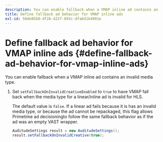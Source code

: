```yaml
---
description: You can enable fallback when a VMAP inline ad contains an invalid media type.
title: Define fallback ad behavior for VMAP inline ads
exl-id: 50de85b0-df2b-422f-893c-dfa641b4901e
---
```

# Define fallback ad behavior for VMAP inline ads {#define-fallback-ad-behavior-for-vmap-inline-ads}

You can enable fallback when a VMAP inline ad contains an invalid media type.

1. Set `setFallbackOnInvalidCreativeEnabled` to `true` to have VMAP fall back when the media type for a linear/inline ad is invalid for HLS.

   The default value is `false`. If a linear ad fails because it is has an invalid media type, or because the ad cannot be repackaged, this flag allows Primetime ad decisioningto follow the same fallback behavior as if the ad was an empty VAST wrapper. 

   ```java
   AuditudeSettings result = new AuditudeSettings(); 
   result.setFallbackOnInvalidCreative(true);
   ```
